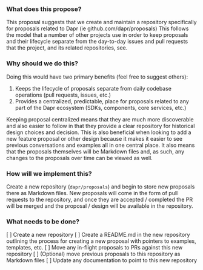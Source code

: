 ### What does this propose?

This proposal suggests that we create and maintain a repository specifically for proposals related to Dapr (ie github.com/dapr/proposals) This follows the model that a number of other projects use in order to keep proposals and their lifecycle separate from the day-to-day issues and pull requests that the project, and its related repositories, see. 

### Why should we do this?

Doing this would have two primary benefits (feel free to suggest others):

1. Keeps the lifecycle of proposals separate from daily codebase operations (pull requests, issues, etc.)
2. Provides a centralized, predictable, place for proposals related to any part of the Dapr ecosystem (SDKs, components, core services, etc.) 

Keeping proposal centralized means that they are much more discoverable and also easier to follow in that they provide a clear repository for historical design choices and decision. This is also beneficial when looking to add a new feature proposal or other design because it makes it easier to see previous conversations and examples all in one central place. It also means that the proposals themselves will be Markdown files and, as such, any changes to the proposals over time can be viewed as well. 


### How will we implement this?

Create a new repository (`dapr/proposals`) and begin to store new proposals there as Markdown files. New proposals will come in the form of pull requests to the repository, and once they are accepted / completed the PR will be merged and the proposal / design will be available in the repository. 


### What needs to be done?

[ ] Create a new repository
[ ] Create a README.md in the new repository outlining the process for creating a new proposal with pointers to examples, templates, etc. 
[ ] Move any in-flight proposals to PRs against this new repository
[ ] (Optional) move previous proposals to this repository as Markdown files
[ ] Update any documentation to point to this new repository

